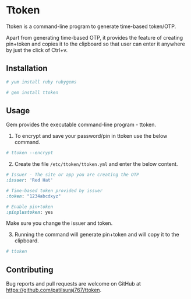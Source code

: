 # Ttoken

Ttoken is a command-line program to generate time-based token/OTP.

Apart from generating time-based OTP, it provides the feature of creating pin+token and copies it to the clipboard so that user can enter it anywhere by just the click of Ctrl+v.  

## Installation

```ruby
# yum install ruby rubygems

# gem install ttoken
```

## Usage

Gem provides the executable command-line program - ttoken. 

1) To encrypt and save your password/pin in ttoken use the below command. 

```ruby
# ttoken --encrypt
```

2) Create the file `/etc/ttoken/ttoken.yml` and enter the below content. 

```ruby
# Issuer - The site or app you are creating the OTP
:issuer: 'Red Hat'

# Time-based token provided by issuer
:token: "1234abcdxyz"

# Enable pin+token
:pinplustoken: yes

```
Make sure you change the issuer and token. 



3) Running the command will generate pin+token and will copy it to the clipboard. 


```ruby
# ttoken
```

## Contributing

Bug reports and pull requests are welcome on GitHub at https://github.com/patilsuraj767/ttoken.

